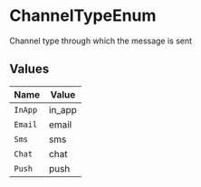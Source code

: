 # ChannelTypeEnum

Channel type through which the message is sent


## Values

| Name    | Value   |
| ------- | ------- |
| `InApp` | in_app  |
| `Email` | email   |
| `Sms`   | sms     |
| `Chat`  | chat    |
| `Push`  | push    |